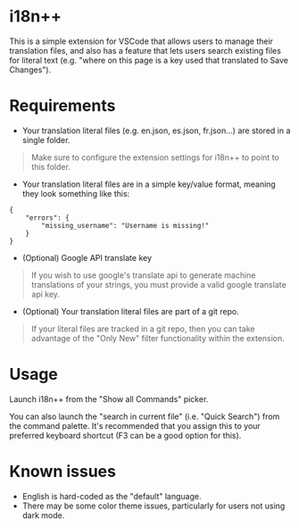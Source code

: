 # i18n++

This is a simple extension for VSCode that allows users to
manage their translation files, and also has a feature that
lets users search existing files for literal text (e.g. "where
on this page is a key used that translated to Save Changes").

# Requirements

* Your translation literal files (e.g. en.json, es.json, fr.json...) are stored in a single folder.

> Make sure to configure the extension settings for i18n++ to point
> to this folder.

* Your translation literal files are in a simple key/value format, meaning they look something like this:

```
{
    "errors": {
        "missing_username": "Username is missing!"
    }
}
```

* (Optional) Google API translate key

> If you wish to use google's translate api to generate machine translations
> of your strings, you must provide a valid google translate api key.

* (Optional) Your translation literal files are part of a git repo.

> If your literal files are tracked in a git repo, then you can take advantage
> of the "Only New" filter functionality within the extension.

# Usage

Launch i18n++ from the "Show all Commands" picker.

You can also launch the "search in current file" (i.e. "Quick Search") from the
command palette.  It's recommended that you assign this to your preferred
keyboard shortcut (F3 can be a good option for this).

# Known issues

- English is hard-coded as the "default" language.
- There may be some color theme issues, particularly for users not using dark mode.